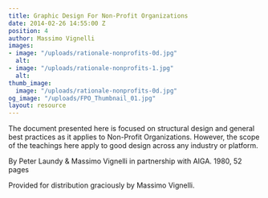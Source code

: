 ```yaml
---
title: Graphic Design For Non-Profit Organizations
date: 2014-02-26 14:55:00 Z
position: 4
author: Massimo Vignelli
images:
- image: "/uploads/rationale-nonprofits-0d.jpg"
  alt: 
- image: "/uploads/rationale-nonprofits-1.jpg"
  alt: 
thumb_image:
  image: "/uploads/rationale-nonprofits-0d.jpg"
og_image: "/uploads/FPO_Thumbnail_01.jpg"
layout: resource
---
```


The document presented here is focused on structural design and general best practices as it applies to Non-Profit Organizations. However, the scope of the teachings here apply to good design across any industry or platform.

By Peter Laundy & Massimo Vignelli in partnership with AIGA. 1980, 52 pages

Provided for distribution graciously by Massimo Vignelli.